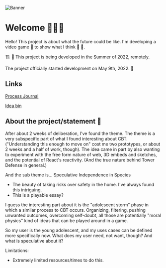 ![Banner](https://github.com/SylvainTran/speculative-futures-project-2/blob/main/spec2banner.png)

# Welcome :palm_tree::hibiscus:🌷

Hello! This project is about what the future could be like. I'm developing a video game :construction: to show what I think 🤔 💬. 

:building_construction: :bricks:
This project is being developed in the Summer of 2022, remotely.

The project officially started development on May 9th, 2022. :seedling:

## __Links__

[Process Journal](https://github.com/SylvainTran/speculative-futures-project-2/wiki/Process-Journal)

[Idea bin](https://github.com/SylvainTran/speculative-futures-project-2/wiki/Idea-bin)


## __About the project/statement__ :tada:	

After about 2 weeks of deliberation, I've found the theme. The theme is a very subspecific part of what I found interesting about CBT. ("Understanding this enough to move on" cost me two prototypes, or about 2 weeks and a half of work, though). The idea came in part by also wanting to experiment with the free form nature of web, 3D embeds and sketches, and the potential of React's reactivity. (And the true nature behind Tower Defense in general.)

And the sub theme is... Speculative Independence in Species
- The beauty of taking risks over safety in the home. I've always found this intriguing.
- This is a playable essay?

I guess the interesting part about it is the "adolescent storm" phase in which a similar process to CBT occurs. Organizing, filtering, pushing unwanted outcomes, overcoming self-doubt, all those are potentially "moral physics" kind of ideas that can be played around in a game. 

So my user is the young adolescent, and my uses cases can be defined more specifically now.
What does my user need, not want, though? And what is speculative about it?

Limitations: 
- Extremely limited resources/times to do this.
